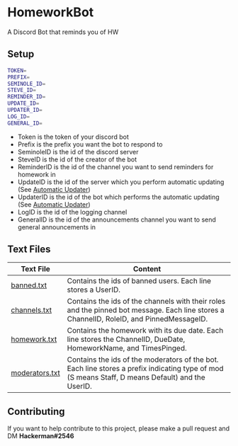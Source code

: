 # HomeworkBot
A Discord Bot that reminds you of HW
## Setup
```bash
TOKEN=
PREFIX=
SEMINOLE_ID=
STEVE_ID=
REMINDER_ID=
UPDATE_ID=
UPDATER_ID=
LOG_ID=
GENERAL_ID=
```
- Token is the token of your discord bot
- Prefix is the prefix you want the bot to respond to
- SeminoleID is the id of the discord server
- SteveID is the id of the creator of the bot
- ReminderID is the id of the channel you want to send reminders for homework in
- UpdateID is the id of the server which you perform automatic updating (See [Automatic Updater](https://replit.com/@SteveSajeev/HomeworkBotUpdater))
- UpdaterID is the id of the bot which performs the automatic updating (See [Automatic Updater](https://replit.com/@SteveSajeev/HomeworkBotUpdater))
- LogID is the id of the logging channel
- GeneralID is the id of the announcements channel you want to send general announcements in
## Text Files
| Text File | Content |
| --------- | ------- |
| [banned.txt](https://github.com/ChimmyUnited/HomeworkBot/blob/main/banned.txt) | Contains the ids of banned users. Each line stores a UserID. |
| [channels.txt](https://github.com/ChimmyUnited/HomeworkBot/blob/main/channels.txt) | Contains the ids of the channels with their roles and the pinned bot message. Each line stores a ChannelID, RoleID, and PinnedMessageID. |
| [homework.txt](https://github.com/ChimmyUnited/HomeworkBot/blob/main/homework.txt) | Contains the homework with its due date. Each line stores the ChannelID, DueDate, HomeworkName, and TimesPinged. |
| [moderators.txt](https://github.com/ChimmyUnited/HomeworkBot/blob/main/moderators.txt) | Contains the ids of the moderators of the bot. Each line stores a prefix indicating type of mod (S means Staff, D means Default) and the UserID. |
## Contributing
If you want to help contribute to this project, please make a pull request and DM **Hackerman#2546**
